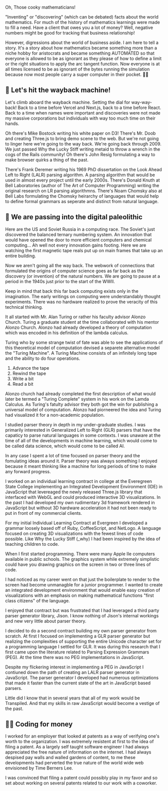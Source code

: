 Oh, Those cooky mathematicians!

"Inventing" or "discovering" (which can be debated) facts about the world
mathematics. For much of the history of mathematics learnings were made to
fill a need. Have a client that owes you a lot of money? Well, negative numbers
might be good for tracking that business relationship!

However, digressions about the world of business aside. I am here to tell a
story. It's a story about how mathematics became something more than a niche
hobby for aristocrats and became something AUTOMATED so that everyone is
allowed to be as ignorant as they please of how to define a limit or the right
situations to apply the arc tangent function. Now everyone is at all times
licensed to be as ignorant of the bytes running the simulation because now
most people carry a super computer in their pocket. 😮‍💨

## 🚀 Let's hit the wayback machine!

Let's climb aboard the wayback machine. Setting the dial for way-way-back!
Back to a time before Vercel and Next.js, back to a time before React. Back to a
time when names were important and discoveries were not made my massive
corporations but individuals with way too much time on their hands.

Oh there's Mike Bostock writing his white paper on D3! There's Mr. Doob and
creating Three.js to bring demo scene to the web. But we're not going to linger
here we're going to the way back. We're going back through 2009. We just passed
Why the Lucky Stiff writing metaid to throw a wrench in the cogs of the Rails
community! Oh there's John Resig formulating a way to make browser quirks a
thing of the past.

There's Frank Deremer writing his 1969 PhD dissertation on the Look Ahead Left
to Right (LALR) parsing algorithm. A parsing algorithm that would be used in
almost every project until the early 2000s. There's Donald Knuth at Bell
Laboratories (author of The Art of Computer Programming) writing the original
research on LR parsing algorithmns. There's Noam Chomsky also at Bell Labs
formulating the Chomsky heirarchy of languages that would help to define
formal grammars as seperate and distinct from natural language.

## 🦕 We are passing into the digital paleolithic

Here are the US and Soviet Russia in a computing race. The Soviet's just
discovered the balanced ternary numbering system. An innovation that would have
opened the door to more efficient computers and chemical computing... Ah well
not every innovation gains footing. Here we are watching the first magnetic tape
reals put up on main frames that take up an entire building.

Now we aren't going all the way back. The webwork of connections that formulated
the origins of computer science goes as far back as the discovery (or invention)
of the natural numbers. We are going to pause at a period in the 1940s just
prior to the start of the WWII.

Keep in mind that back this far back computing exists only in the imagination.
The early writings on computing were understandably thought experiments. There
was no hardware realized to prove the veracity of this technical thinking.

It all started with Mr. Alan Turing or rather his faculty advisor Alonzo
Church. Turing a graduate student at the time collaborated with his mentor
Alonzo Church. Alonzo had already developed a theory of computation which was
encoded in his definition of the lambda calculus.

Turing who by some strange twist of fate was able to see the applications of
this theoretical model of computation devised a separete alternative model the
"Turing Machine". A Turing Machine consists of an infinitely long tape and the
ability to do four operations.

1. Advance the tape
2. Rewind the tape
3. Write a bit
4. Read a bit

Alonzo church had already completed the first description of what would later
be termed a "Turing Complete" system in his work on the Lamda Calculus. As
Turing's fatulty advisor they both got the win for publishing a universal
model of computation. Alonzo had piorneered the idea and Turing had
visualized it for a non-academic population.

I studied parser theory in depth in my under-graduate studies. I was primarily
interested in Generalized Left to Right (GLR) parsers that have the capaticy to
parse natural languages in some contexts. I was unaware at the time of all of
the developments in machine learning, which would come to be called data
science, which would come to be called AI.

In any case I spent a lot of time focused on parser theory and the fomulating
ideas around it. Parser theory was always something I enjoyed because it meant
thinking like a machine for long periods of time to make any forward progress.

I worked on an individual learning contract in college at the Everegreen State
College implementing an Integrated Development Environment (IDE) in
JavaScript that levereaged the newly released Three.js library that
interfaced with WebGL and could produced interactive 3D visualizations. In the
past I had developed my own rudimentary 3d framework rendered in JavaScript
but without 3D hardware acceleration it had not been ready to put in front of
my commercial clients.

For my initial Individual Learning Contract at Evergreen I developed a grammar
loosely based off of Ruby, CoffeeScript, and NetLogo. A language focused on
creating 3D visualizations with the fewest lines of code possible. Like Why the
Lucky Stiff (\_why) I had been inspired by the idea of teaching children to code.

When I first started programming. There were many Apple IIe computers available
in public schools. The graphics system while extremely simplistic could have
you drawing graphics on the screen in two or three lines of code.

I had noticed as my career went on that just the boilerplate to render to the
screen had become unmanagble for a junior programmer. I wanted to create an
integrated development environment that would enable easy creation of
visualizations with an emphasis on making mathematical functions "first class
citizens" of the language.

I enjoyed that contract but was frustrated that I had leveraged a third party
parser generator library, Jison. I know nothing of Jison's internal workings
and new very little about parser theory.

I decided to do a second contract building my own parser generator from scratch.
At first I focused on implementing a GLR parser generator but realizing the
complexities of supporting the entire Unicode character set for a programming
language I settled for GLR. It was during this research that I first came upon
the literature related to Parsing Expression Grammars (PEG). At the time there
was no PEG implementations in JavaScript.

Despite my flickering interest in implementing a PEG in JavaScript I contiuned
down the path of creating an LALR parser generator in JavaScript. The parser
generator I developed had numerous optimizations that made it faster than the
current state of the art in JavaScript based parsers.

Little did I know that in several years that all of my work would be
Transpiled. And that my skills in raw JavaScript would become a vestige of the
past.

## 🧑‍💻 Coding for money

I worked for an employer that looked at patents as a way of verifying one's
worth to the organization. I was extremely resistent at first to the idea of
filing a patent. As a largely self taught software engineer I had always
appreciated the free nature of information on the internet. I had always
despised pay walls and walled gardens of content, to me these developments
had perverted the true nature of the world wide web envisioned by Time Berners
Lee.

I was convinced that filing a patent could possibly play in my favor and so set
about working on several patents related to our work with a coworker.
